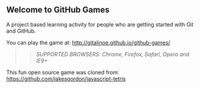 ## Welcome to GitHub Games

A project based learning activity for people who are getting started with Git and GitHub.

You can play the game at: http://gitalinoe.github.io/github-games/

>> _*SUPPORTED BROWSERS*: Chrome, Firefox, Safari, Opera and IE9+_

This fun open source game was cloned from: https://github.com/jakesgordon/javascript-tetris
